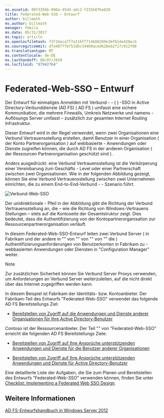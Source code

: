 ```yaml
---
ms.assetid: 09f335bb-896a-45dd-adc2-f215b8fba828
title: Federated-Web-SSO – Entwurf
author: billmath
ms.author: billmath
manager: femila
ms.date: 05/31/2017
ms.topic: article
ms.openlocfilehash: f3f34aca7f7a316ff714b88209e3bf81de420ecb
ms.sourcegitcommit: dfa48f77b751dbc34409aced628eb2f17c912f08
ms.translationtype: MT
ms.contentlocale: de-DE
ms.lasthandoff: 08/07/2020
ms.locfileid: "87942764"
---
```

# <a name="federated-web-sso-design"></a>Federated-Web-SSO – Entwurf

Der Entwurf für einmaliges Anmelden mit Verbund \- \- \( \) -SSO in Active Directory-Verbunddienste (AD FS) \( AD FS \) umfasst eine sichere Kommunikation, die mehrere Firewalls, Umkreis Netzwerke und namens \- Auflösungs Server umfasst – zusätzlich zur gesamten Internet Routing Infrastruktur.

Dieser Entwurf wird in der Regel verwendet, wenn zwei Organisationen eine Verbund Vertrauensstellung erstellen, damit Benutzer in einer Organisation \( der Konto Partnerorganisation \) auf webbasierte \- Anwendungen oder Dienste zugreifen können, die durch AD FS in der anderen Organisation \( der Ressourcen Partnerorganisation geschützt sind \) .

Anders ausgedrückt: eine Verbund Vertrauensstellung ist die Verkörperung einer Vereinbarung zum Geschäfts \- Level oder einer Partnerschaft zwischen zwei Organisationen. Wie in der folgenden Abbildung gezeigt, können Sie eine Verbund Vertrauensstellung zwischen zwei Unternehmen einrichten, die zu einem End-to-End-Verbund \- \- Szenario führt.

![Verbund-Web-SSO](media/adfs2_FederatedWebSSODesign.gif)

Der unidirektionale \- Pfeil in der Abbildung gibt die Richtung der Verbund Vertrauensstellung an, die – wie die Richtung von Windows-Vertrauens Stellungen – stets auf die Kontoseite der Gesamtstruktur zeigt. Dies bedeutet, dass die Authentifizierung von der Kontopartnerorganisation zur Ressourcenpartnerorganisation verläuft.

In diesem Federated-Web-SSO-Entwurf leiten zwei Verbund Server \( in Fabrikam und der andere in "" von "" von "" von "" die \) Authentifizierungsanforderungen von Benutzerkonten in Fabrikam zu \- webbasierten Anwendungen oder Diensten in "Configuration Manager" weiter.

> [!NOTE]
> Zur zusätzlichen Sicherheit können Sie Verbund Server Proxys verwenden, um Anforderungen an Verbund Server weiterzuleiten, auf die nicht direkt über das Internet zugegriffen werden kann.

In diesem Beispiel ist Fabrikam der Identitäts- bzw. Kontoanbieter. Der Fabrikam-Teil des Entwurfs "Federated-Web-SSO" verwendet das folgende AD FS Bereitstellungs Ziel:

-   [Bereitstellen von Zugriff auf die Anwendungen und Dienste anderer Organisationen für Ihre Active Directory-Benutzer](Provide-Your-Active-Directory-Users-Access-to-the-Applications-and-Services-of-Other-Organizations.md)

Contoso ist der Ressourcenanbieter. Der Teil "" von "Federated-Web-SSO" erreicht die folgenden AD FS Bereitstellungs Ziele:

-   [Bereitstellen von Zugriff auf Ihre Ansprüche unterstützenden Anwendungen und Dienste für die Benutzer anderer Organisationen](Provide-Users-in-Another-Organization-Access-to-Your-Claims-Aware-Applications-and-Services.md)

-   [Bereitstellen von Zugriff auf Ihre Ansprüche unterstützenden Anwendungen und Dienste für Active Directory-Benutzer](Provide-Your-Active-Directory-Users-Access-to-Your-Claims-Aware-Applications-and-Services.md)

Eine detaillierte Liste der Aufgaben, die Sie zum Planen und Bereitstellen des Entwurfs "Federated-Web-SSO" verwenden können, finden Sie unter [Checklist: Implementing a Federated Web SSO Design](../../ad-fs/deployment/Checklist--Implementing-a-Federated-Web-SSO-Design.md).

## <a name="see-also"></a>Weitere Informationen
[AD FS-Entwurfshandbuch in Windows Server 2012](AD-FS-Design-Guide-in-Windows-Server-2012.md)

